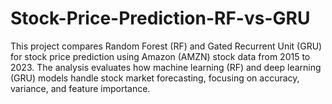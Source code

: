 # Stock-Price-Prediction-RF-vs-GRU
This project compares Random Forest (RF) and Gated Recurrent Unit (GRU) for stock price prediction using Amazon (AMZN) stock data from 2015 to 2023. The analysis evaluates how machine learning (RF) and deep learning (GRU) models handle stock market forecasting, focusing on accuracy, variance, and feature importance.
